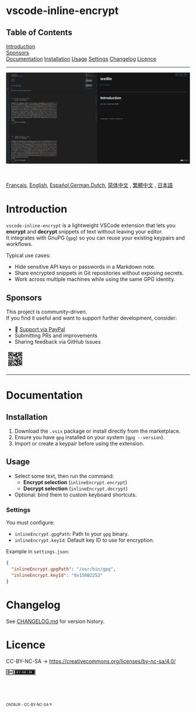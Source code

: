 vscode-inline-encrypt
==========

## Table of Contents  
[Introduction](README.md#Introduction)  
[Sponsors](README.md#Sponsors)  
[Documentation](README.md#documentation)
  [Installation](README.md#installation)
  [Usage](README.md#usage)
    [Settings](README.md#settings)
[Changelog](README.md#changelog)
[Licence](README.md#licence)


---

![demo](assets/image.png)

&nbsp;

[Français](README.FR.md), [English](README.md), [Español](README.ES.md),[German](README.DE.md),[Dutch](README.NL.md), [简体中文](zh-cn) , [繁體中文](zh-tw) , [日本語](ja-jp)


# Introduction
`vscode-inline-encrypt` is a lightweight VSCode extension that lets you **encrypt** and **decrypt** snippets of text without leaving your editor.  
It integrates with GnuPG (`gpg`) so you can reuse your existing keypairs and workflows.

Typical use cases:
- Hide sensitive API keys or passwords in a Markdown note.  
- Share encrypted snippets in Git repositories without exposing secrets.  
- Work across multiple machines while using the same GPG identity.

## Sponsors
This project is community-driven.  
If you find it useful and want to support further development, consider:
- :beers: [Support via PayPal](https://paypal.me/on7aur)
- Submitting PRs and improvements
- Sharing feedback via GitHub Issues

[<img src="assets/paypal-qr.png" width="50"/>](assets/paypal-qr.png)  


---

# Documentation

## Installation
1. Download the `.vsix` package or install directly from the marketplace.  
2. Ensure you have `gpg` installed on your system (`gpg --version`).  
3. Import or create a keypair before using the extension.  

## Usage
- Select some text, then run the command:  
  - **Encrypt selection** (`inlineEncrypt.encrypt`)  
  - **Decrypt selection** (`inlineEncrypt.decrypt`)  
- Optional: bind them to custom keyboard shortcuts.  

### Settings
You must configure:
- `inlineEncrypt.gpgPath`: Path to your `gpg` binary.  
- `inlineEncrypt.keyId`: Default key ID to use for encryption.  

Example in `settings.json`:
```json
{
  "inlineEncrypt.gpgPath": "/usr/bin/gpg",
  "inlineEncrypt.keyId": "0x158B2252"
}
```

# Changelog
See [CHANGELOG.md](changelog.md) for version history.


# Licence
CC-BY-NC-SA -> https://creativecommons.org/licenses/by-nc-sa/4.0/

<a rel="license" href="http://creativecommons.org/licenses/by-nc-sa/4.0/">
<img alt="Licence Creative Commons" style="border-width:0" src="Cc-by-nc-sa_icon.png" /></a>





<br><br><br>
<sub><small>ON7AUR - CC-BY-NC-SA ®</small></H4>